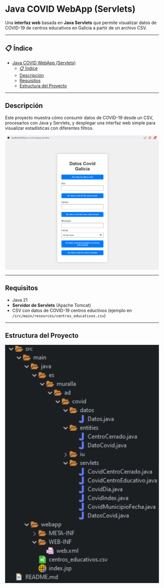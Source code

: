 # Java COVID WebApp (Servlets)

Una **interfaz web** basada en **Java Servlets** que permite visualizar datos de COVID-19 de centros educativos en Galicia a partir de un archivo CSV.

---

## 📋 Índice

- [Java COVID WebApp (Servlets)](#java-covid-webapp-servlets)
  - [📋 Índice](#-índice)
  - [Descripción](#descripción)
  - [Requisitos](#requisitos)
  - [Estructura del Proyecto](#estructura-del-proyecto)

---

## Descripción

Este proyecto muestra cómo consumir datos de COVID-19 desde un CSV, procesarlos con Java y Servlets, y desplegar una interfaz web simple para visualizar estadísticas con diferentes filtros.

![alt text](image.png)

---

## Requisitos

- Java 21  
- **Servidor de Servlets** (Apache Tomcat)  
- CSV con datos de COVID-19 centros eductivos (ejemplo en `/src/main/resources/centros_educativos.csv`)  

---

## Estructura del Proyecto

![alt text](image-1.png)            

